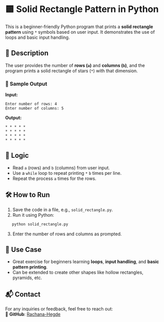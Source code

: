 # 🟦 Solid Rectangle Pattern in Python

This is a beginner-friendly Python program that prints a **solid rectangle pattern** using `*` symbols based on user input. It demonstrates the use of loops and basic input handling.

## 📌 Description

The user provides the number of **rows (`a`)** and **columns (`b`)**, and the program prints a solid rectangle of stars (`*`) with that dimension.

### 🧾 Sample Output

**Input:**

```
Enter number of rows: 4  
Enter number of columns: 5
```

**Output:**

```
* * * * *  
* * * * *  
* * * * *  
* * * * *  
```

## 🧠 Logic

* Read `a` (rows) and `b` (columns) from user input.
* Use a `while` loop to repeat printing `*` `b` times per line.
* Repeat the process `a` times for the rows.

## 🛠️ How to Run

1. Save the code in a file, e.g., `solid_rectangle.py`.
2. Run it using Python:
```bash
   python solid_rectangle.py
```
3. Enter the number of rows and columns as prompted.

## 🎯 Use Case

* Great exercise for beginners learning **loops**, **input handling**, and **basic pattern printing**.
* Can be extended to create other shapes like hollow rectangles, pyramids, etc.

## 📬 Contact  

For any inquiries or feedback, feel free to reach out:    
🔗 **GitHub**: [Rachana-Hegde](https://github.com/Rachana-Hegde)  
